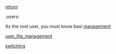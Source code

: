 [return](linuxguide)

:users:

As the root user, you must know basi [management](user_management)

[user_file_management](user_file_management)

[switching](switching) 
